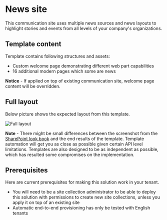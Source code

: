 # News site

This communication site uses multiple news sources and news layouts to highlight stories and events from all levels of your company's organizations.

## Template content

Template contains following structures and assets:

- Custom welcome page demonstrating different web part capabilities
- 16 additional modern pages which some are news

**Notice** - If applied on top of existing communication site, welcome page content will be overridden.

## Full layout

Below picture shows the expected layout from this template.

![Full layout](./full-layout-contosonews.jpg)

**Note** - There might be small differences between the screenshot from the [SharePoint look book](https://spdesign.azurewebsites.net) and the end results of the template. Template automation will get you as close as possible given certain API level limitations. Templates are also designed to be as independent as possible, which has resulted some compromises on the implementation.

## Prerequisites

Here are current prerequisites for making this solution work in your tenant.

- You will need to be a site collection administrator to be able to deploy this solution with permissions to create new site collections, unless you apply it on top of an existing site
- Automatic end-to-end provisioning has only be tested with English tenants
